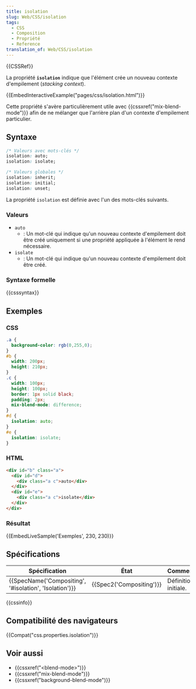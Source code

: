 ```yaml
---
title: isolation
slug: Web/CSS/isolation
tags:
  - CSS
  - Composition
  - Propriété
  - Reference
translation_of: Web/CSS/isolation
---
```

{{CSSRef}}

La propriété **`isolation`** indique que l'élément crée un nouveau contexte d'empilement (_stacking context_).

{{EmbedInteractiveExample("pages/css/isolation.html")}}

Cette propriété s'avère particulièrement utile avec {{cssxref("mix-blend-mode")}} afin de ne mélanger que l'arrière plan d'un contexte d'empilement particulier.

## Syntaxe

```css
/* Valeurs avec mots-clés */
isolation: auto;
isolation: isolate;

/* Valeurs globales */
isolation: inherit;
isolation: initial;
isolation: unset;
```

La propriété `isolation` est définie avec l'un des mots-clés suivants.

### Valeurs

- `auto`
  - : Un mot-clé qui indique qu'un nouveau contexte d'empilement doit être créé uniquement si une propriété appliquée à l'élément le rend nécessaire.
- `isolate`
  - : Un mot-clé qui indique qu'un nouveau contexte d'empilement doit être créé.

### Syntaxe formelle

{{csssyntax}}

## Exemples

### CSS

```css
.a {
  background-color: rgb(0,255,0);
}
#b {
  width: 200px;
  height: 210px;
}
.c {
  width: 100px;
  height: 100px;
  border: 1px solid black;
  padding: 2px;
  mix-blend-mode: difference;
}
#d {
  isolation: auto;
}
#e {
  isolation: isolate;
}
```

### HTML

```html
<div id="b" class="a">
  <div id="d">
    <div class="a c">auto</div>
  </div>
  <div id="e">
    <div class="a c">isolate</div>
  </div>
</div>
```

### Résultat

{{EmbedLiveSample('Exemples', 230, 230)}}

## Spécifications

| Spécification                                                            | État                             | Commentaires         |
| ------------------------------------------------------------------------ | -------------------------------- | -------------------- |
| {{SpecName('Compositing', '#isolation', 'Isolation')}} | {{Spec2('Compositing')}} | Définition initiale. |

{{cssinfo}}

## Compatibilité des navigateurs

{{Compat("css.properties.isolation")}}

## Voir aussi

- {{cssxref("&lt;blend-mode&gt;")}}
- {{cssxref("mix-blend-mode")}}
- {{cssxref("background-blend-mode")}}
